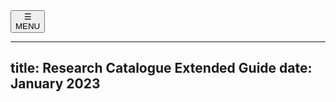 <nav id="main"><button type="button" id="menuButton" onclick="openNav()"><div id="menuSymbol">&#9776; </div><span id="menuName">MENU</span></button></nav>
<!--
    this has to be added manually to the finished HTML
  <meta name="viewport" content="width=device-width, initial-scale=1.0">
-->

---
title: Research Catalogue Extended Guide
date: January 2023
---

<!--[pdf version](RC-extended-guide.pdf "pdf extended guide pdf version")  -->



<script>

// this is a little script for the navigation

window.onload = function ( ) {
	let createAnchorHelpers = function ( ) {
		let anchorHelper = function (headerElement) {
			let anchor_element = document.createElement("a");
			anchor_element.href = "#" + headerElement.id;
			anchor_element.classList.add("headerAnchor");
			let icon = document.createElement("img");
			icon.src = "octigon_link.svg";
			icon.classList.add("icon");
			icon.classList.add("anchor-link");
			icon.width = "16"
			icon.height = "16"
			icon.alt = "anchor"
			icon.ariaHidden = "true";
			anchor_element.appendChild(icon);
			headerElement.prepend(anchor_element);
			anchor_element.style.opacity = "0.33";
			anchor_element.title = "shareable anchor link"


			
			headerElement.onmouseover = () => { anchor_element.style.opacity = "1.0" };
			headerElement.onmouseleave = () => { anchor_element.style.opacity = "0.33" };


		}
		let allHeaders = document.querySelectorAll("h1,h2,h3,h4,h5,h6");
		allHeaders.forEach(anchorHelper);
	}

	var dynamicMenu = function( ) {
		let isMenuOpen = false;

		

		let toggleNav = function ( ) { 
			isMenuOpen = !isMenuOpen;

			let TOC = document.getElementById('TOC');
		    TOC.classList.toggle('showMenu');
		    
		    let menuSymbol = document.getElementById('menuSymbol');
			menuSymbol.innerHTML = isMenuOpen ? '&times;' : '&#9776;';

			// because of scrolling issue on mobile devices, body is best hidden if menu is open:
		    document.getElementById('body-text').classList.toggle('navIsOpen');
		}

		let makeLinksCloseNav = function ( ) { // links should close the navigation
			let links = document.getElementById('TOC').getElementsByTagName('A');
			for (let i = 0;i<links.length;i++) {
				links[i].onclick = function ( ) { 
				    document.getElementById('body-text').style.display = 'default';
					toggleNav( );
		 		};
			}
		}

	    document.getElementById('menuButton').onclick = function ( ) { 
			toggleNav( );
		};

		makeLinksCloseNav( );
	}

	function make_hrefs_blank ( ) {
		let hrefs = document.getElementsByTagName("a");
		([].slice.call(hrefs)).map(href => href.target = "_blank");
		let toc_refs = document.querySelectorAll("#TOC a");
		([].slice.call(toc_refs)).map(href => href.target = "_self");
	}

	var prevScrollpos = window.pageYOffset;
	window.onscroll = function() {
		let currentScrollPos = window.pageYOffset;
		if (prevScrollpos > currentScrollPos || currentScrollPos < 50.0) {
			window.document.getElementById("main").style.top = "-1px";
		} else {
			window.document.getElementById("main").style.top = "-50px";
		}
		prevScrollpos = currentScrollPos;
	} 

	dynamicMenu( );
	make_hrefs_blank();
	createAnchorHelpers();

	
}

</script>
<div id="body-text">
